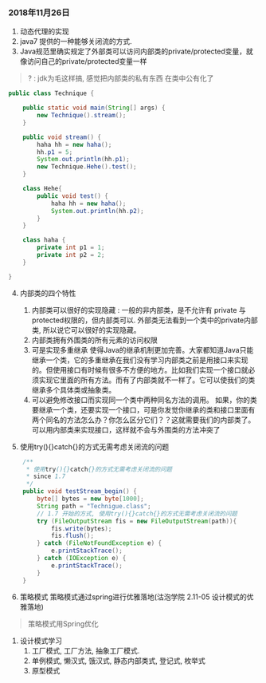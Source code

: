### 2018年11月26日

1. 动态代理的实现
2. java7 提供的一种能够关闭流的方式.
3. Java规范里确实规定了外部类可以访问内部类的private/protected变量，就像访问自己的private/protected变量一样
> ? : jdk为毛这样搞, 感觉把内部类的私有东西 在类中公有化了

```java
public class Technique {

    public static void main(String[] args) {
        new Technique().stream();
    }

    public void stream() {
        haha hh = new haha();
        hh.p1 = 5;
        System.out.println(hh.p1);
        new Technique.Hehe().test();
    }

    class Hehe{
        public void test() {
            haha hh = new haha();
            System.out.println(hh.p2);
        }
    }

    class haha {
        private int p1 = 1;
        private int p2 = 2;
    }

}
```
4. 内部类的四个特性
   1. 内部类可以很好的实现隐藏 : 
      一般的非内部类，是不允许有 private 与protected权限的，但内部类可以.
      外部类无法看到一个类中的private内部类, 所以说它可以很好的实现隐藏。
   2. 内部类拥有外围类的所有元素的访问权限
   3. 可是实现多重继承
      使得Java的继承机制更加完善。大家都知道Java只能继承一个类，它的多重继承在我们没有学习内部类之前是用接口来实现的。但使用接口有时候有很多不方便的地方。比如我们实现一个接口就必须实现它里面的所有方法。而有了内部类就不一样了。它可以使我们的类继承多个具体类或抽象类。
   4. 可以避免修改接口而实现同一个类中两种同名方法的调用。
      如果，你的类要继承一个类，还要实现一个接口，可是你发觉你继承的类和接口里面有两个同名的方法怎么办？你怎么区分它们？？这就需要我们的内部类了。
      可以用内部类来实现接口，这样就不会与外围类的方法冲突了

5. 使用try(){}catch{}的方式无需考虑关闭流的问题
```java
    /**
     * 使用try(){}catch{}的方式无需考虑关闭流的问题
     * since 1.7
     */
    public void testStream_begin() {
        byte[] bytes = new byte[1000];
        String path = "Technigue.class";
        // 1.7 开始的方式, 使用try(){}catch{}的方式无需考虑关闭流的问题
        try (FileOutputStream fis = new FileOutputStream(path)){
            fis.write(bytes);
            fis.flush();
        } catch (FileNotFoundException e) {
            e.printStackTrace();
        } catch (IOException e) {
            e.printStackTrace();
        }
    }
```

6. 策略模式
   策略模式通过spring进行优雅落地(沽泡学院 2.11-05 设计模式的优雅落地)

> 策略模式用Spring优化


1. 设计模式学习
   1. 工厂模式, 工厂方法, 抽象工厂模式.
   2. 单例模式,  懒汉式, 饿汉式, 静态内部类式, 登记式, 枚举式
   3. 原型模式